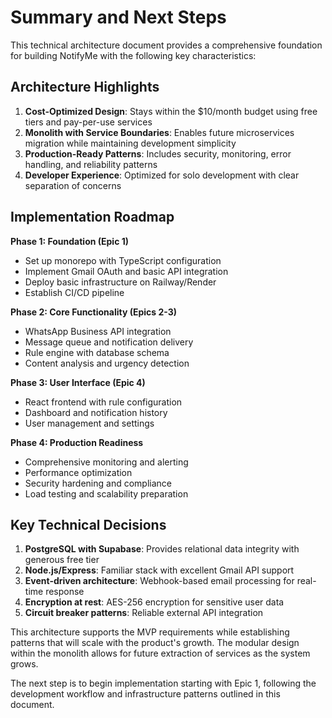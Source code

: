 # Summary and Next Steps

This technical architecture document provides a comprehensive foundation for building NotifyMe with the following key characteristics:

## Architecture Highlights

1. **Cost-Optimized Design**: Stays within the $10/month budget using free tiers and pay-per-use services
2. **Monolith with Service Boundaries**: Enables future microservices migration while maintaining development simplicity
3. **Production-Ready Patterns**: Includes security, monitoring, error handling, and reliability patterns
4. **Developer Experience**: Optimized for solo development with clear separation of concerns

## Implementation Roadmap

**Phase 1: Foundation (Epic 1)**
- Set up monorepo with TypeScript configuration
- Implement Gmail OAuth and basic API integration
- Deploy basic infrastructure on Railway/Render
- Establish CI/CD pipeline

**Phase 2: Core Functionality (Epics 2-3)**
- WhatsApp Business API integration
- Message queue and notification delivery
- Rule engine with database schema
- Content analysis and urgency detection

**Phase 3: User Interface (Epic 4)**
- React frontend with rule configuration
- Dashboard and notification history
- User management and settings

**Phase 4: Production Readiness**
- Comprehensive monitoring and alerting
- Performance optimization
- Security hardening and compliance
- Load testing and scalability preparation

## Key Technical Decisions

1. **PostgreSQL with Supabase**: Provides relational data integrity with generous free tier
2. **Node.js/Express**: Familiar stack with excellent Gmail API support
3. **Event-driven architecture**: Webhook-based email processing for real-time response
4. **Encryption at rest**: AES-256 encryption for sensitive user data
5. **Circuit breaker patterns**: Reliable external API integration

This architecture supports the MVP requirements while establishing patterns that will scale with the product's growth. The modular design within the monolith allows for future extraction of services as the system grows.

The next step is to begin implementation starting with Epic 1, following the development workflow and infrastructure patterns outlined in this document.